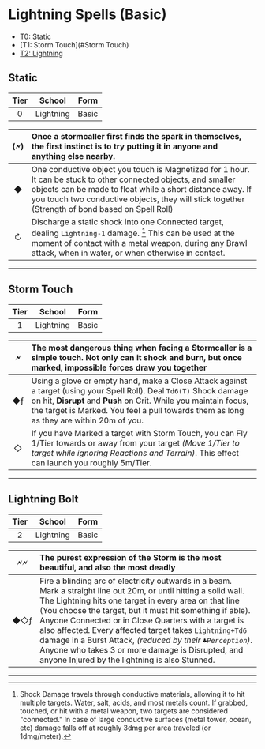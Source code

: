 # Lightning Spells (Basic)

- [T0: Static](#Static)
- [T1: Storm Touch](#Storm Touch)
- [T2: Lightning](#Lightning)



## Static

| Tier |  School   | Form  |
| :--: | :-------: | :---: |
|  0   | Lightning | Basic |

| (🗲)  | Once a stormcaller first finds the spark in themselves, the first instinct is to try putting it in anyone and anything else nearby. |
| :--: | :----------------------------------------------------------- |
|  ◆   | One conductive object you touch is Magnetized for 1 hour. It can be stuck to other connected objects, and smaller objects can be made to float while a short distance away. If you touch two conductive objects, they will stick together (Strength of bond based on Spell Roll) |
|  ↻   | Discharge a static shock into one Connected target, dealing `Lightning-1` damage. [^Connected] This can be used at the moment of contact with a metal weapon, during any Brawl attack, when in water, or when otherwise in contact. |



---

## Storm Touch

| Tier |  School   | Form  |
| :--: | :-------: | :---: |
|  1   | Lightning | Basic |

|  🗲   | The most dangerous thing when facing a Stormcaller is a simple touch. Not only can it shock and burn, but once marked, impossible forces draw you together |
| :--: | :----------------------------------------------------------- |
|  ◆ƒ  | Using a glove or empty hand, make a Close Attack against a target (using your Spell Roll). Deal `Td6(T)` Shock damage on hit, **Disrupt** and **Push** on Crit. While you maintain focus, the target is Marked. You feel a pull towards them as long as they are within 20m of you. |
|  ◇   | If you have Marked a target with Storm Touch, you can Fly 1/Tier towards or away from your target *(Move 1/Tier to target while ignoring Reactions and Terrain)*. This effect can launch you roughly 5m/Tier. |



---



## Lightning Bolt

| Tier |  School   | Form  |
| :--: | :-------: | :---: |
|  2   | Lightning | Basic |

|  🗲🗲  | The purest expression of the Storm is the most beautiful, and also the most deadly |
| :--: | :----------------------------------------------------------- |
| ◆◇ƒ  | Fire a blinding arc of electricity outwards in a beam. Mark a straight line out 20m, or until hitting a solid wall. The Lightning hits one target in every area on that line (You choose the target, but it must hit something if able). Anyone Connected or in Close Quarters with a target is also affected. Every affected target takes `Lightning+Td6` damage in a Burst Attack, *(reduced by their `♣Perception`)*. Anyone who takes 3 or more damage is Disrupted, and anyone Injured by the lightning is also Stunned. |



---



[^Connected]: Shock Damage travels through conductive materials, allowing it to hit multiple targets. Water, salt, acids, and most metals count. If grabbed, touched, or hit with a metal weapon, two targets are considered "connected." In case of large conductive surfaces (metal tower, ocean, etc) damage falls off at roughly 3dmg per area traveled (or 1dmg/meter).
[^Disrupt]: The target is momentarily shocked and dazed. Stances, Spells or other Focused effects, and Planting are all interrupted. If the target has Grabbed someone, they let go (Massive creatures grabbing multiple targets only drop one)
[^ Stun ]: Target has been radically dazed and shaken. They must spend their next Action recovering from Stun, and until they do, all Melee/Brawl attacks against them have Advantage.
[^ Stagger ]: Target has been thrown momentarily off-balance, and loses one Minor Action from their next turn. If a target can't lose any more Minor Actions, they become Stunned instead.
